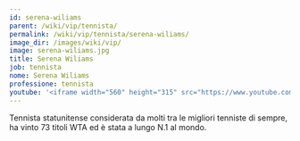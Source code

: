 ```yaml
---
id: serena-wiliams
parent: /wiki/vip/tennista/
permalink: /wiki/vip/tennista/serena-wiliams/
image_dir: /images/wiki/vip/
image: serena-wiliams.jpg
title: Serena Wiliams
job: tennista
nome: Serena Wiliams
professione: tennista
youtube: '<iframe width="560" height="315" src="https://www.youtube.com/embed/wbhSjXGKP_0" frameborder="0" allow="accelerometer; autoplay; clipboard-write; encrypted-media; gyroscope; picture-in-picture" allowfullscreen></iframe>'
---
```

Tennista statunitense considerata da molti tra le migliori tenniste di sempre, ha vinto 73 titoli WTA ed è stata a lungo N.1 al mondo. 